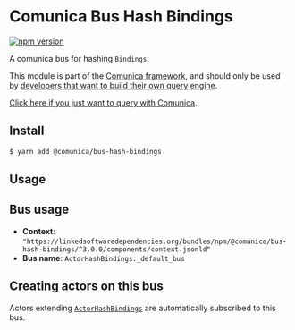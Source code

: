 # Comunica Bus Hash Bindings

[![npm version](https://badge.fury.io/js/%40comunica%2Fbus-hash-bindings.svg)](https://www.npmjs.com/package/@comunica/bus-hash-bindings)

A comunica bus for hashing `Bindings`.

This module is part of the [Comunica framework](https://github.com/comunica/comunica),
and should only be used by [developers that want to build their own query engine](https://comunica.dev/docs/modify/).

[Click here if you just want to query with Comunica](https://comunica.dev/docs/query/).

## Install

```bash
$ yarn add @comunica/bus-hash-bindings
```

## Usage

## Bus usage

* **Context**: `"https://linkedsoftwaredependencies.org/bundles/npm/@comunica/bus-hash-bindings/^3.0.0/components/context.jsonld"`
* **Bus name**: `ActorHashBindings:_default_bus`

## Creating actors on this bus

Actors extending [`ActorHashBindings`](https://comunica.github.io/comunica/classes/_comunica_bus_hash_bindings.ActorHashBindings.html) are automatically subscribed to this bus.
